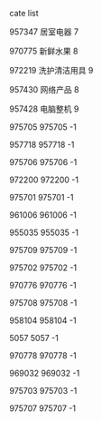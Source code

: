 cate list

957347 居室电器 7

970775 新鲜水果 8

972219 洗护清洁用具 9

957430 网络产品 8

957428 电脑整机 9

975705 975705 -1

957718 957718 -1

975706 975706 -1

972200 972200 -1

975701 975701 -1

961006 961006 -1

955035 955035 -1

975709 975709 -1

975702 975702 -1

970776 970776 -1

975708 975708 -1

958104 958104 -1

5057 5057 -1

970778 970778 -1

969032 969032 -1

975703 975703 -1

975707 975707 -1

